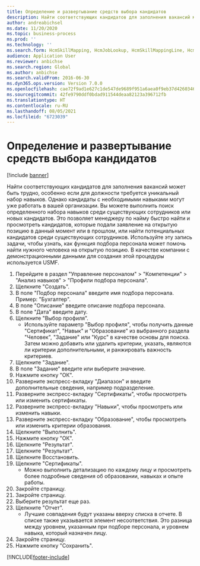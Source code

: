 ```yaml
---
title: Определение и развертывание средств выбора кандидатов
description: Найти соответствующих кандидатов для заполнения вакансий может быть трудно, особенно если для должности требуется уникальный набор навыков.
author: andreabichsel
ms.date: 11/20/2020
ms.topic: business-process
ms.prod: ''
ms.technology: ''
ms.search.form: HcmSkillMapping, HcmJobLookup, HcmSkillMappingLine, HcmPersonCertificate, CCHTMLPrintPreview
audience: Application User
ms.reviewer: anbichse
ms.search.region: Global
ms.author: anbichse
ms.search.validFrom: 2016-06-30
ms.dyn365.ops.version: Version 7.0.0
ms.openlocfilehash: cae72f9ad1e627c1de547de9689f951a6aea0f9eb37d426034652332a7929a22
ms.sourcegitcommit: 42fe9790ddf0bdad911544deaa82123a396712fb
ms.translationtype: HT
ms.contentlocale: ru-RU
ms.lasthandoff: 08/05/2021
ms.locfileid: "6723039"
---
```

# <a name="identify-and-deploy-candidate-selection-tools"></a>Определение и развертывание средств выбора кандидатов

[!include [banner](../../includes/banner.md)]

Найти соответствующих кандидатов для заполнения вакансий может быть трудно, особенно если для должности требуется уникальный набор навыков.  Однако кандидаты с необходимыми навыками могут уже работать в вашей организации. Вы можете выполнить поиск определенного набора навыков среди существующих сотрудников или новых кандидатов. Это позволяет менеджеру по найму быстро найти и просмотреть кандидатов, которые подали заявление на открытую позицию в данный момент или в прошлом, или найти потенциальных кандидатов среди существующих сотрудников. Используйте эту запись задачи, чтобы узнать, как функция подбора персонала может помочь найти нужного человека на открытую позицию. В качестве компании с демонстрационными данными для создания этой процедуры используется USMF.

1. Перейдите в раздел "Управление персоналом" > "Компетенции" > "Анализ навыков" > "Профили подбора персонала".
2. Щелкните "Создать".
3. В поле "Подбор персонала" введите имя подбора персонала.  Пример: "Бухгалтер".
4. В поле "Описание" введите описание подбора персонала.
5. В поле "Дата" введите дату.
6. Щелкните "Выбор профиля".
    * Используйте параметр "Выбор профиля", чтобы получить данные "Сертификат", "Навык" и "Образование" из выбранного раздела "Человек", "Задание" или "Курс" в качестве основы для поиска.   Затем можно добавить или удалить критерии, указать, являются ли критерии дополнительными, и ранжировать важность критериев.  
7. Щелкните "Задание".
8. В поле "Задание" введите или выберите значение.
9. Нажмите кнопку "OК".
10. Разверните экспресс-вкладку "Диапазон" и введите дополнительные сведения, например подразделение.
11. Разверните экспресс-вкладку "Сертификаты", чтобы просмотреть или изменить сертификаты.
12. Разверните экспресс-вкладку "Навыки", чтобы просмотреть или изменить навыки.
13. Разверните экспресс-вкладку "Образование", чтобы просмотреть или изменить критерии образования.
14. Щелкните "Выполнить".
15. Нажмите кнопку "OК".
16. Щелкните "Результат".
17. Щелкните "Результат".
18. Щелкните Восстановить.
19. Щелкните "Сертификаты".
    * Можно выполнить детализацию по каждому лицу и просмотреть более подробные сведения об образовании, навыках и опыте работы.  
20. Закройте страницу.
21. Закройте страницу.
22. Выберите результат еще раз.
23. Щелкните "Отчет".
    * Лучшие совпадения будут указаны вверху списка в отчете.  В списке также указывается элемент несоответствия.  Это разница между уровнем, указанным при подборе персонала, и уровнем навыка, который назначен лицу.  
24. Закройте страницу.
25. Нажмите кнопку "Сохранить".



[!INCLUDE[footer-include](../../../../includes/footer-banner.md)]